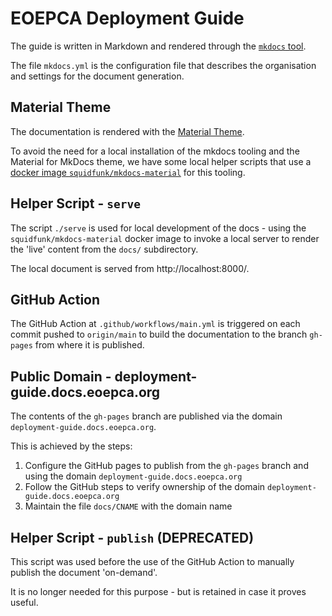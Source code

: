 # EOEPCA Deployment Guide

The guide is written in Markdown and rendered through the [`mkdocs` tool](https://www.mkdocs.org/).

The file `mkdocs.yml` is the configuration file that describes the organisation and settings for the document generation.

## Material Theme

The documentation is rendered with the [Material Theme](https://squidfunk.github.io/mkdocs-material/).

To avoid the need for a local installation of the mkdocs tooling and the Material for MkDocs theme, we have some local helper scripts that use a [docker image `squidfunk/mkdocs-material`](https://hub.docker.com/r/squidfunk/mkdocs-material) for this tooling.

## Helper Script - `serve`

The script `./serve` is used for local development of the docs - using the `squidfunk/mkdocs-material` docker image to invoke a local server to render the 'live' content from the `docs/` subdirectory.

The local document is served from http://localhost:8000/.

## GitHub Action

The GitHub Action at `.github/workflows/main.yml` is triggered on each commit pushed to `origin/main` to build the documentation to the branch `gh-pages` from where it is published.

## Public Domain - deployment-guide.docs.eoepca.org

The contents of the `gh-pages` branch are published via the domain `deployment-guide.docs.eoepca.org`.

This is achieved by the steps:

1. Configure the GitHub pages to publish from the `gh-pages` branch and using the domain `deployment-guide.docs.eoepca.org`
2. Follow the GitHub steps to verify ownership of the domain `deployment-guide.docs.eoepca.org`
3. Maintain the file `docs/CNAME` with the domain name

## Helper Script - `publish` (DEPRECATED)

This script was used before the use of the GitHub Action to manually publish the document 'on-demand'.

It is no longer needed for this purpose - but is retained in case it proves useful.
